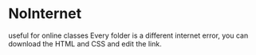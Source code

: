 # NoInternet
useful for online classes
Every folder is a different internet error, you can download the HTML and CSS and edit the link.
